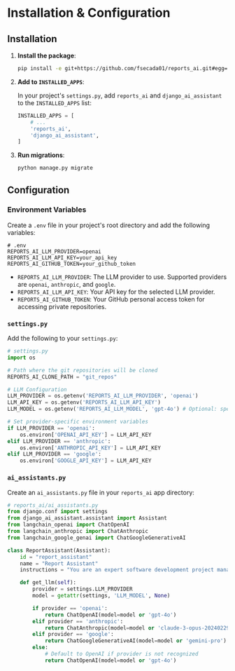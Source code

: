 
# Installation & Configuration

## Installation

1.  **Install the package**:

    ```bash
    pip install -e git+https://github.com/fsecada01/reports_ai.git#egg=reports_ai
    ```

2.  **Add to `INSTALLED_APPS`**:

    In your project's `settings.py`, add `reports_ai` and `django_ai_assistant` to the `INSTALLED_APPS` list:

    ```python
    INSTALLED_APPS = [
        # ...
        'reports_ai',
        'django_ai_assistant',
    ]
    ```

3.  **Run migrations**:

    ```bash
    python manage.py migrate
    ```

## Configuration

### Environment Variables

Create a `.env` file in your project's root directory and add the following variables:

```
# .env
REPORTS_AI_LLM_PROVIDER=openai
REPORTS_AI_LLM_API_KEY=your_api_key
REPORTS_AI_GITHUB_TOKEN=your_github_token
```

-   `REPORTS_AI_LLM_PROVIDER`: The LLM provider to use. Supported providers are `openai`, `anthropic`, and `google`.
-   `REPORTS_AI_LLM_API_KEY`: Your API key for the selected LLM provider.
-   `REPORTS_AI_GITHUB_TOKEN`: Your GitHub personal access token for accessing private repositories.

### `settings.py`

Add the following to your `settings.py`:

```python
# settings.py
import os

# Path where the git repositories will be cloned
REPORTS_AI_CLONE_PATH = "git_repos"

# LLM Configuration
LLM_PROVIDER = os.getenv('REPORTS_AI_LLM_PROVIDER', 'openai')
LLM_API_KEY = os.getenv('REPORTS_AI_LLM_API_KEY')
LLM_MODEL = os.getenv('REPORTS_AI_LLM_MODEL', 'gpt-4o') # Optional: specify a model

# Set provider-specific environment variables
if LLM_PROVIDER == 'openai':
    os.environ['OPENAI_API_KEY'] = LLM_API_KEY
elif LLM_PROVIDER == 'anthropic':
    os.environ['ANTHROPIC_API_KEY'] = LLM_API_KEY
elif LLM_PROVIDER == 'google':
    os.environ['GOOGLE_API_KEY'] = LLM_API_KEY
```

### `ai_assistants.py`

Create an `ai_assistants.py` file in your `reports_ai` app directory:

```python
# reports_ai/ai_assistants.py
from django.conf import settings
from django_ai_assistant.assistant import Assistant
from langchain_openai import ChatOpenAI
from langchain_anthropic import ChatAnthropic
from langchain_google_genai import ChatGoogleGenerativeAI

class ReportAssistant(Assistant):
    id = "report_assistant"
    name = "Report Assistant"
    instructions = "You are an expert software development project manager..."

    def get_llm(self):
        provider = settings.LLM_PROVIDER
        model = getattr(settings, 'LLM_MODEL', None)

        if provider == 'openai':
            return ChatOpenAI(model=model or 'gpt-4o')
        elif provider == 'anthropic':
            return ChatAnthropic(model=model or 'claude-3-opus-20240229')
        elif provider == 'google':
            return ChatGoogleGenerativeAI(model=model or 'gemini-pro')
        else:
            # Default to OpenAI if provider is not recognized
            return ChatOpenAI(model=model or 'gpt-4o')
```
